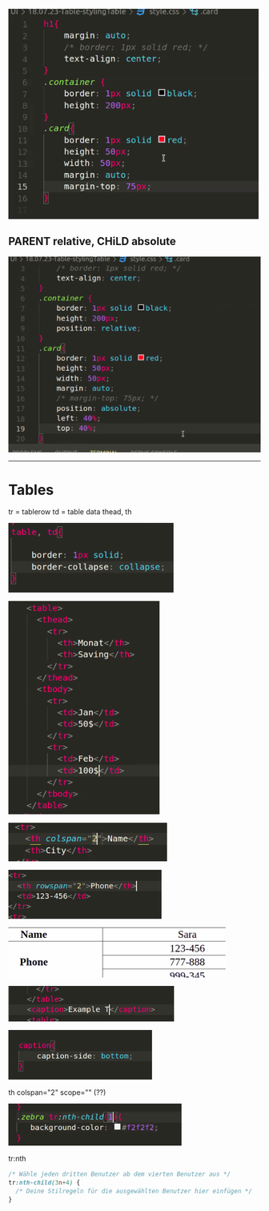 ![Alt text](image.png)

## PARENT relative, CHiLD absolute
![Alt text](image-1.png)

---

# Tables

tr = tablerow
td = table data
thead, th


![Alt text](image-2.png)

![Alt text](image-3.png)

![Alt text](image-4.png)

![Alt text](image-5.png)

![Alt text](image-6.png)

![Alt text](image-7.png)

![Alt text](image-8.png)

th colspan="2" scope="" (??)

![Alt text](image-9.png)

tr:nth

```css
/* Wähle jeden dritten Benutzer ab dem vierten Benutzer aus */
tr:nth-child(3n+4) {
  /* Deine Stilregeln für die ausgewählten Benutzer hier einfügen */
}

```